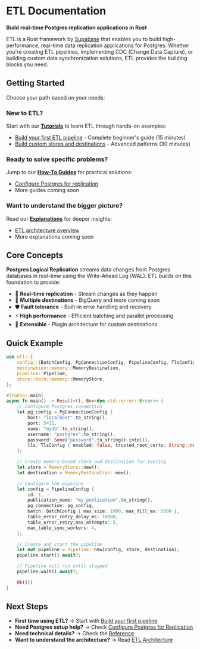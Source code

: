 # ETL Documentation

**Build real-time Postgres replication applications in Rust**

ETL is a Rust framework by [Supabase](https://supabase.com) that enables you to build high-performance, real-time data replication applications for Postgres. Whether you're creating ETL pipelines, implementing CDC (Change Data Capture), or building custom data synchronization solutions, ETL provides the building blocks you need.

## Getting Started

Choose your path based on your needs:

### New to ETL?

Start with our **[Tutorials](tutorials/index.md)** to learn ETL through hands-on examples:

- [Build your first ETL pipeline](tutorials/first-pipeline.md) - Complete beginner's guide (15 minutes)
- [Build custom stores and destinations](tutorials/custom-implementations.md) - Advanced patterns (30 minutes)

### Ready to solve specific problems?

Jump to our **[How-To Guides](how-to/index.md)** for practical solutions:

- [Configure Postgres for replication](how-to/configure-postgres.md)
- More guides coming soon

### Want to understand the bigger picture?

Read our **[Explanations](explanation/index.md)** for deeper insights:

- [ETL architecture overview](explanation/architecture.md)
- More explanations coming soon

## Core Concepts

**Postgres Logical Replication** streams data changes from Postgres databases in real-time using the Write-Ahead Log (WAL). ETL builds on this foundation to provide:

- 🚀 **Real-time replication** - Stream changes as they happen
- 🔄 **Multiple destinations** - BigQuery and more coming soon
- 🛡️ **Fault tolerance** - Built-in error handling and recovery
- ⚡ **High performance** - Efficient batching and parallel processing
- 🔧 **Extensible** - Plugin architecture for custom destinations

## Quick Example

```rust
use etl::{
    config::{BatchConfig, PgConnectionConfig, PipelineConfig, TlsConfig},
    destination::memory::MemoryDestination,
    pipeline::Pipeline,
    store::both::memory::MemoryStore,
};

#[tokio::main]
async fn main() -> Result<(), Box<dyn std::error::Error>> {
    // Configure Postgres connection
    let pg_config = PgConnectionConfig {
        host: "localhost".to_string(),
        port: 5432,
        name: "mydb".to_string(),
        username: "postgres".to_string(),
        password: Some("password".to_string().into()),
        tls: TlsConfig { enabled: false, trusted_root_certs: String::new() },
    };

    // Create memory-based store and destination for testing
    let store = MemoryStore::new();
    let destination = MemoryDestination::new();

    // Configure the pipeline
    let config = PipelineConfig {
        id: 1,
        publication_name: "my_publication".to_string(),
        pg_connection: pg_config,
        batch: BatchConfig { max_size: 1000, max_fill_ms: 5000 },
        table_error_retry_delay_ms: 10000,
        table_error_retry_max_attempts: 5,
        max_table_sync_workers: 4,
    };

    // Create and start the pipeline
    let mut pipeline = Pipeline::new(config, store, destination);
    pipeline.start().await?;

    // Pipeline will run until stopped
    pipeline.wait().await?;

    Ok(())
}
```

## Next Steps

- **First time using ETL?** → Start with [Build your first pipeline](tutorials/first-pipeline.md)
- **Need Postgres setup help?** → Check [Configure Postgres for Replication](how-to/configure-postgres.md)
- **Need technical details?** → Check the [Reference](reference/index.md)
- **Want to understand the architecture?** → Read [ETL Architecture](explanation/architecture.md)

